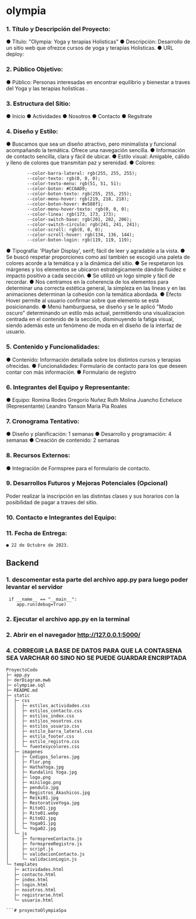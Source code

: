 # olympia

### 1. Título y Descripción del Proyecto:

● Título: "Olympia: Yoga y terapias Holisticas"
● Descripción: Desarrollo de un sitio web que ofrezce cursos de yoga y terapias Holisticas.
● URL deploy:

### 2. Público Objetivo:

● Público: Personas interesadas en encontrar equilibrio y bienestar a traves del Yoga y las terapias holisticas .

### 3. Estructura del Sitio:

● Inicio
● Actividades
● Nosotros
● Contacto
● Regsitrate

### 4. Diseño y Estilo:

● Buscamos que sea un diseño atractivo, pero minimalista y funcional acompañando la temática. Ofrece una navegación sencilla.
● Información de contacto sencilla, clara y fácil de ubicar.
● Estilo visual: Amigable, cálido y lleno de colores que transmitan paz y serenidad.
● Colores:

            --color-barra-lateral: rgb(255, 255, 255);
            --color-texto: rgb(0, 0, 0);
            --color-texto-menu: rgb(51, 51, 51);
            --color-boton: #CC6AD9;
            --color-boton-texto: rgb(255, 255, 255);
            --color-menu-hover: rgb(219, 218, 218);
            --color-boton-hover: #e588f1;
            --color-menu-hover-texto: rgb(0, 0, 0);
            --color-linea: rgb(173, 173, 173);
            --color-switch-base: rgb(201, 202, 206);
            --color-switch-circulo: rgb(241, 241, 241);
            --color-scroll: rgb(0, 0, 0);
            --color-scroll-hover: rgb(134, 136, 144);
            --color-boton-login: rgb(119, 119, 119);

● Tipografía: 'Playfair Display', serif; fácil de leer y agradable a la vista.
● Se buscó respetar proporciones como así también se escogió una paleta de colores acorde a la temática y a la dinámica del sitio.
● Se respetaron los márgenes y los elementos se ubicaron estratégicamente dándole fluidez e impacto positivo a cada sección.
● Se utilizó un logo simple y fácil de recordar.
● Nos centramos en la coherencia de los elementos para determinar una correcta estética general, la simpleza en las líneas y en las animaciones determinan la cohesión con la temática abordada.
● Efecto Hover permite al usuario confirmar sobre que elemento se está posicionando.
● Menú hamburguesa, se diseño y se le aplicó "Modo oscuro" determinando un estilo más actual, permitiendo una visualizacion centrada en el contenido de la sección, disminuyendo la fatiga visual, siendo además este un fenómeno de moda en el diseño de la interfaz de usuario.

### 5. Contenido y Funcionalidades:

● Contenido: Información detallada sobre los distintos cursos y terapias ofrecidas.
● Funcionalidades: Formulario de contacto para los que deseen contar con más información.
● Formulario de registro

### 6. Integrantes del Equipo y Representante:

● Equipo:
Romina Rodes
Gregorio Nuñez
Ruth Molina
Juancho Echeluce (Representante)
Leandro Yanson
Maria Pia Roales

### 7. Cronograma Tentativo:

● Diseño y planificación: 1 semanas
● Desarrollo y programación: 4 semanas
● Creación de contenido: 2 semanas

### 8. Recursos Externos:

● Integración de Formspree para el formulario de contacto.

### 9. Desarrollos Futuros y Mejoras Potenciales (Opcional)

Poder realizar la inscripción en las distintas clases y sus horarios con la posibilidad de pagar a traves del sitio.

### 10. Contacto e Integrantes del Equipo:

### 11. Fecha de Entrega:

    ● 22 de Octubre de 2023.

## Backend

### 1. descomentar esta parte del archivo app.py para luego poder levantar el servidor

     if __name__ == "__main__":
        app.run(debug=True)

### 2. Ejecutar el archivo app.py en la terminal

### 2. Abrir en el navegador http://127.0.0.1:5000/

### 4. CORREGIR LA BASE DE DATOS PARA QUE LA CONTASENA SEA VARCHAR 60 SINO NO SE PUEDE GUARDAR ENCRIPTADA

```
ProyectoCodo
├─ app.py
├─ derDiagram.mwb
├─ olympiae.sql
├─ README.md
├─ static
│  ├─ css
│  │  ├─ estilos_actividades.css
│  │  ├─ estilos_contacto.css
│  │  ├─ estilos_index.css
│  │  ├─ estilos_nosotros.css
│  │  ├─ estilos_usuario.css
│  │  ├─ estilo_barra_lateral.css
│  │  ├─ estilo_footer.css
│  │  ├─ estilo_registro.css
│  │  └─ fuentesycolores.css
│  ├─ imagenes
│  │  ├─ Codigos_Solares.jpg
│  │  ├─ Flor.png
│  │  ├─ HathaYoga.jpg
│  │  ├─ Kundalini Yoga.jpg
│  │  ├─ logo.png
│  │  ├─ minilogo.png
│  │  ├─ pendulo.jpg
│  │  ├─ Registros_Akashicos.jpg
│  │  ├─ Reiki01.jpg
│  │  ├─ RestorativeYoga.jpg
│  │  ├─ Rito01.jpg
│  │  ├─ Rito01.webp
│  │  ├─ Rito02.jpg
│  │  ├─ Yoga01.jpg
│  │  └─ Yoga02.jpg
│  └─ js
│     ├─ formspreeContacto.js
│     ├─ formspreeRegistro.js
│     ├─ script.js
│     ├─ validacionContacto.js
│     └─ validacionLogin.js
└─ templates
   ├─ actividades.html
   ├─ contacto.html
   ├─ index.html
   ├─ login.html
   ├─ nosotros.html
   ├─ registrarse.html
   └─ usuario.html

```# proyectoOlympiaSpa
